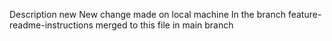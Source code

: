 Description new
New change made on local machine
In the branch feature-readme-instructions
merged to this file in main branch

 
